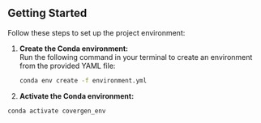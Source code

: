 ## Getting Started

Follow these steps to set up the project environment:

1. **Create the Conda environment:**  
   Run the following command in your terminal to create an environment from the provided YAML file:

   ```bash
   conda env create -f environment.yml

2. **Activate the Conda environment:**
  ```bash
  conda activate covergen_env
  
